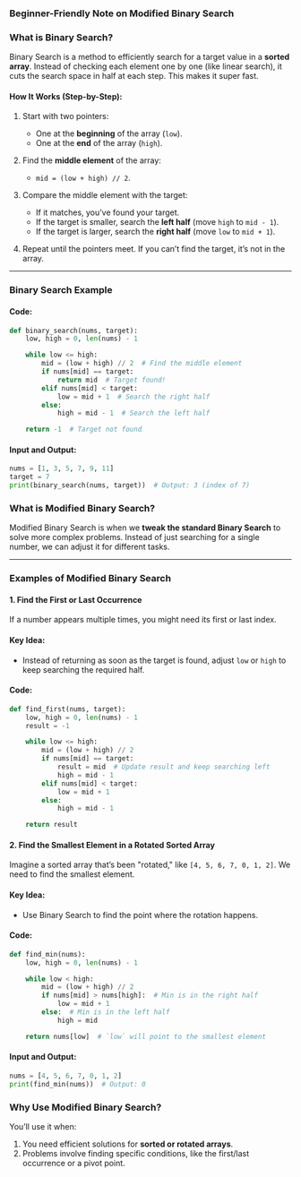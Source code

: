 ### Beginner-Friendly Note on Modified Binary Search

### What is Binary Search?

Binary Search is a method to efficiently search for a target value in a **sorted array**. Instead of checking each element one by one (like linear search), it cuts the search space in half at each step. This makes it super fast.

#### How It Works (Step-by-Step):
1. Start with two pointers: 
   - One at the **beginning** of the array (`low`).
   - One at the **end** of the array (`high`).

2. Find the **middle element** of the array:
   - `mid = (low + high) // 2`.

3. Compare the middle element with the target:
   - If it matches, you’ve found your target.
   - If the target is smaller, search the **left half** (move `high` to `mid - 1`).
   - If the target is larger, search the **right half** (move `low` to `mid + 1`).

4. Repeat until the pointers meet. If you can’t find the target, it’s not in the array.

---

### Binary Search Example

#### Code:
```python
def binary_search(nums, target):
    low, high = 0, len(nums) - 1

    while low <= high:
        mid = (low + high) // 2  # Find the middle element
        if nums[mid] == target:
            return mid  # Target found!
        elif nums[mid] < target:
            low = mid + 1  # Search the right half
        else:
            high = mid - 1  # Search the left half

    return -1  # Target not found
```

#### Input and Output:
```python
nums = [1, 3, 5, 7, 9, 11]
target = 7
print(binary_search(nums, target))  # Output: 3 (index of 7)
```


### What is Modified Binary Search?

Modified Binary Search is when we **tweak the standard Binary Search** to solve more complex problems. Instead of just searching for a single number, we can adjust it for different tasks.

---

### Examples of Modified Binary Search

#### 1. **Find the First or Last Occurrence**
If a number appears multiple times, you might need its first or last index.

#### Key Idea:
- Instead of returning as soon as the target is found, adjust `low` or `high` to keep searching the required half.

#### Code:
```python
def find_first(nums, target):
    low, high = 0, len(nums) - 1
    result = -1

    while low <= high:
        mid = (low + high) // 2
        if nums[mid] == target:
            result = mid  # Update result and keep searching left
            high = mid - 1
        elif nums[mid] < target:
            low = mid + 1
        else:
            high = mid - 1

    return result
```


#### 2. **Find the Smallest Element in a Rotated Sorted Array**
Imagine a sorted array that’s been "rotated," like `[4, 5, 6, 7, 0, 1, 2]`. We need to find the smallest element.

#### Key Idea:
- Use Binary Search to find the point where the rotation happens.

#### Code:
```python
def find_min(nums):
    low, high = 0, len(nums) - 1

    while low < high:
        mid = (low + high) // 2
        if nums[mid] > nums[high]:  # Min is in the right half
            low = mid + 1
        else:  # Min is in the left half
            high = mid

    return nums[low]  # `low` will point to the smallest element
```

#### Input and Output:
```python
nums = [4, 5, 6, 7, 0, 1, 2]
print(find_min(nums))  # Output: 0
```


### Why Use Modified Binary Search?

You’ll use it when:
1. You need efficient solutions for **sorted or rotated arrays**.
2. Problems involve finding specific conditions, like the first/last occurrence or a pivot point.
